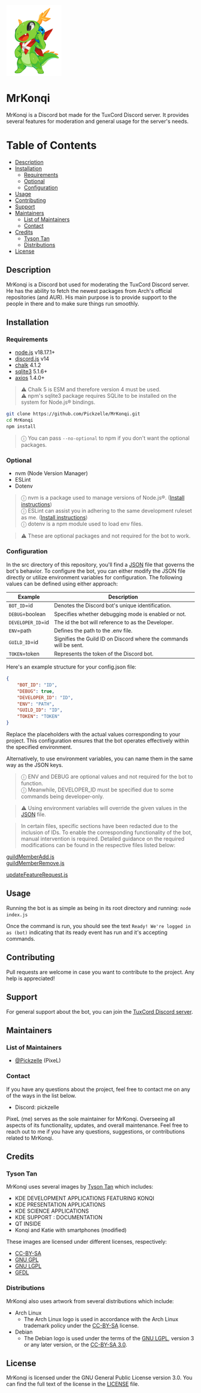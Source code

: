 <img src="./assets/Konqi.png" height=190>

# MrKonqi

MrKonqi is a Discord bot made for the TuxCord Discord server. It provides several features for moderation and general usage for the server's needs.

# Table of Contents

- [Description](#description)
- [Installation](#installation)
    - [Requirements](#requirements)
    - [Optional](#optional)
    - [Configuration](#configuration)
- [Usage](#usage)
- [Contributing](#contributing)
- [Support](#support)
- [Maintainers](#maintainers)
    - [List of Maintainers](#list-of-maintainers)
    - [Contact](#contact)
- [Credits](#credits)
    - [Tyson Tan](#tyson-tan)
    - [Distributions](#distributions)
- [License](#license)

## Description

MrKonqi is a Discord bot used for moderating the TuxCord Discord server. He has the ability to fetch the newest packages from Arch's official repositories (and AUR). His main purpose is to provide support to the people in there and to make sure things run smoothly.

## Installation

### Requirements

- [node.js](https://nodejs.org/) v18.17.1+
- [discord.js](https://www.npmjs.com/package/discord.js) v14
- [chalk](https://www.npmjs.com/package/chalk) 4.1.2
- [sqlite3](https://www.npmjs.com/package/sqlite3) 5.1.6+
- [axios](https://www.npmjs.com/package/axios) 1.4.0+

> ⚠ Chalk 5 is ESM and therefore version 4 must be used.\
⚠ npm's sqlite3 package requires SQLite to be installed on the system for Node.js® bindings.

```bash
git clone https://github.com/Pickzelle/MrKonqi.git
cd MrKonqi
npm install
```

> ⓘ You can pass `--no-optional` to npm if you don't want the optional packages.

### Optional

- nvm (Node Version Manager)
- ESLint
- Dotenv

> ⓘ nvm is a package used to manage versions of Node.js®. ([Install instructions](https://github.com/nvm-sh/nvm#installing-and-updating))\
> ⓘ ESLint can assist you in adhering to the same development ruleset as me. ([Install instructions](https://github.com/eslint/eslint#installation-and-usage))\
> ⓘ dotenv is a npm module used to load env files.

> ⚠ These are optional packages and not required for the bot to work.

### Configuration

In the src directory of this repository, you'll find a [JSON](./src/config.template.json) file that governs the bot's behavior. To configure the bot, you can either modify the JSON file directly or utilize environment variables for configuration. The following values can be defined using either approach:

| Example | Description |
| --------------------- | ----------- |
| `BOT_ID`=id | Denotes the Discord bot's unique identification.
| `DEBUG`=boolean | Specifies whether debugging mode is enabled or not.
| `DEVELOPER_ID`=id | The id the bot will reference to as the Developer.
| `ENV`=path | Defines the path to the .env file.
| `GUILD_ID`=id | Signifies the Guild ID on Discord where the commands will be sent.
| `TOKEN`=token | Represents the token of the Discord bot.

Here's an example structure for your config.json file:

```json
{
    "BOT_ID": "ID",
    "DEBUG": true,
    "DEVELOPER_ID": "ID",
    "ENV": "PATH",
    "GUILD_ID": "ID",
    "TOKEN": "TOKEN"
}
```

Replace the placeholders with the actual values corresponding to your project. This configuration ensures that the bot operates effectively within the specified environment.

Alternatively, to use environment variables, you can name them in the same way as the JSON keys.

> ⓘ ENV and DEBUG are optional values and not required for the bot to function.\
> ⓘ Meanwhile, DEVELOPER\_ID must be specified due to some commands being developer-only.

> ⚠ Using environment variables will override the given values in the [JSON](./src/config.template.json) file.

> In certain files, specific sections have been redacted due to the inclusion of IDs. To enable the corresponding functionality of the bot, manual intervention is required. Detailed guidance on the required modifications can be found in the respective files listed below:

[guildMemberAdd.js](./src/events/guildMemberAdd.js)\
[guildMemberRemove.js](./src/events/guildMemberRemove.js)

[updateFeatureRequest.js](./src/modules/updateFeatureRequest.js)

## Usage

Running the bot is as simple as being in its root directory and running: `node index.js`

Once the command is run, you should see the text `Ready! We're logged in as (bot)` indicating that its ready event has run and it's accepting commands.

## Contributing

Pull requests are welcome in case you want to contribute to the project. Any help is appreciated!

## Support

For general support about the bot, you can join the [TuxCord Discord server](https://discord.com/invite/HN8dYbDv2M).

## Maintainers

### List of Maintainers

- [@Pickzelle](https://github.com/Pickzelle) (PixeL)

### Contact

If you have any questions about the project, feel free to contact me on any of the ways in the list below.

- Discord: pickzelle

PixeL (me) serves as the sole maintainer for MrKonqi. Overseeing all aspects of its functionality, updates, and overall maintenance. Feel free to reach out to me if you have any questions, suggestions, or contributions related to MrKonqi.

## Credits

### Tyson Tan

MrKonqi uses several images by [Tyson Tan](https://tysontan.com/) which includes:

- KDE DEVELOPMENT APPLICATIONS FEATURING KONQI
- KDE PRESENTATION APPLICATIONS
- KDE SCIENCE APPLICATIONS
- KDE SUPPORT : DOCUMENTATION
- QT INSIDE
- Konqi and Katie with smartphones (modified)

These images are licensed under different licenses, respectively:

- [CC-BY-SA](https://creativecommons.org/licenses/by-sa/4.0/)
- [GNU GPL](https://www.gnu.org/licenses/licenses.html)
- [GNU LGPL](https://www.gnu.org/licenses/lgpl-3.0.html)
- [GFDL](https://www.gnu.org/licenses/fdl-1.3.en.html)

### Distributions

MrKonqi also uses artwork from several distributions which include:

- Arch Linux
    - The Arch Linux logo is used in accordance with the Arch Linux trademark policy under the [CC-BY-SA](https://creativecommons.org/licenses/by-sa/4.0/) license.
- Debian
    - The Debian logo is used under the terms of the [GNU LGPL](https://www.gnu.org/copyleft/lgpl.html), version 3 or any later version, or the [CC-BY-SA 3.0](https://creativecommons.org/licenses/by-sa/3.0/).

## License

MrKonqi is licensed under the GNU General Public License version 3.0. You can find the full text of the license in the [LICENSE](./LICENSE) file.
